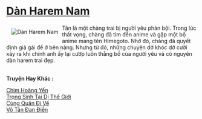 <a href="https://utruyen.com/dan-harem-nam/21916/" title="Dàn Harem Nam"><h1>Dàn Harem Nam</h1></a><div style="display:table"><img align="right" style="float: left; padding: 10px;" src="https://utruyen.com/images/story/200x260/dan-harem-nam.jpg" alt="Dàn Harem Nam">Tân là một chàng trai bị người yêu phản bội. Trong lúc thất vọng, chàng đã tìm đến anime và gặp một bộ anime mang tên Himegoto. Nhờ đó, chàng đã quyết định giả gái để ở bên nàng. Nhưng từ đó, những chuyện dở khóc dở cười xảy ra khi chính anh ấy lại cướp luôn thằng bồ của người yêu và có nguyên dàn harem trai đẹp.</div><p><br><b>Truyện Hay Khác :</b></p><a href="https://utruyen.com/chim-hoang-yen/17177/" alt="Chim Hoàng Yến">Chim Hoàng Yến</a><br/><a href="https://www.pinterest.com/pin/748230925577650327" alt="Trọng Sinh Tại Dị Thế Giới">Trọng Sinh Tại Dị Thế Giới</a><br/><a href="https://github.com/quanluxury/ngontinh_sac/tree/master/truyenhay/18806/" alt="Cùng Quân Đi Về">Cùng Quân Đi Về</a><br/><a href="https://truyenhot2020.wordpress.com/2019/12/11/vo-tan-dan-dien/" alt="Vô Tận Đan Điền">Vô Tận Đan Điền</a><br/>